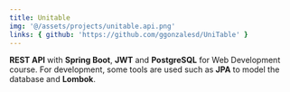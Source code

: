 ```yaml
---
title: Unitable
img: '@/assets/projects/unitable.api.png'
links: { github: 'https://github.com/ggonzalesd/UniTable' }
---
```


**REST API** with **Spring Boot**, **JWT** and **PostgreSQL** for Web Development course. For development, some tools are used such as **JPA** to model the database and **Lombok**.
